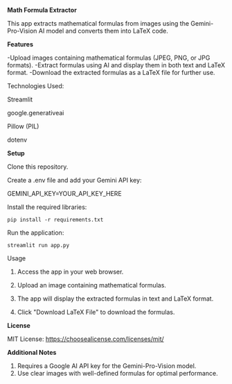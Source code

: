 **Math Formula Extractor**

This app extracts mathematical formulas from images using the Gemini-Pro-Vision AI model and converts them into LaTeX code.

**Features**

-Upload images containing mathematical formulas (JPEG, PNG, or JPG formats).
-Extract formulas using AI and display them in both text and LaTeX format.
-Download the extracted formulas as a LaTeX file for further use.


Technologies Used:

Streamlit

google.generativeai

Pillow (PIL)

dotenv


**Setup**

Clone this repository.

Create a .env file and add your Gemini API key:

GEMINI_API_KEY=YOUR_API_KEY_HERE


Install the required libraries:

```console
pip install -r requirements.txt
```


Run the application:

```console
streamlit run app.py
```


Usage

1. Access the app in your web browser.

2. Upload an image containing mathematical formulas.
   
3. The app will display the extracted formulas in text and LaTeX format.

4. Click "Download LaTeX File" to download the formulas.


**License**

MIT License: https://choosealicense.com/licenses/mit/


**Additional Notes**

1. Requires a Google AI API key for the Gemini-Pro-Vision model.
2. Use clear images with well-defined formulas for optimal performance.
